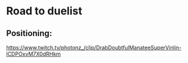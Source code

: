 # Road to duelist

## Positioning: 

https://www.twitch.tv/photonz_/clip/DrabDoubtfulManateeSuperVinlin-lCDPOxvM7X0dRHkm

